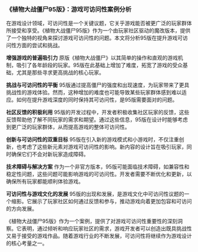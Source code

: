 ### 《植物大战僵尸95版》：游戏可访问性案例分析

在游戏设计领域，可访问性是一个关键议题，它关乎游戏能否被更广泛的玩家群体所接受和享受。《植物大战僵尸95版》作为一个由玩家社区驱动的魔改版本，提供了一个独特的视角来探讨游戏可访问性的问题。本文将分析95版在提升游戏可访问性方面的尝试和挑战。

**增强游戏的普遍吸引力**
原版《植物大战僵尸》以其简单的操作和直观的游戏机制，吸引了各年龄段的玩家。95版在此基础上增加了难度，拓宽了游戏的受众基础，尤其是那些寻求更高挑战的核心玩家。

**挑战与可访问性的平衡**
95版通过提高僵尸的强度和出现速度，为玩家带来了更具挑战性的游戏体验。然而，这种增加的难度也可能导致某些玩家群体感到难以适应。如何在提升游戏深度的同时保持其可访问性，是95版需要面对的问题。

**社区反馈的积极利用**
95版的开发过程中，开发者积极收集社区玩家的反馈，这些反馈帮助他了解不同玩家的需求和期望。通过这些信息，95版在设计时能够考虑到更广泛的玩家群体，从而提高游戏的整体可访问性。

**创新与可访问性的双重目标**
95版在引入新的游戏模式和小游戏时，不仅注重创新，也考虑了这些新元素对游戏可访问性的影响。新内容的设计旨在吸引玩家，同时确保它们不会对新玩家造成障碍。

**技术障碍与解决方案**
作为一个非官方版本，95版可能面临技术障碍，如兼容性和稳定性问题，这些问题可能影响游戏的可访问性。开发者需要不断优化和更新，以确保所有玩家都能顺利体验游戏。

**可访问性与游戏文化的发展**
95版的出现和发展，是游戏文化中可访问性议题的一个缩影。它展示了玩家社区如何通过反馈和参与，推动游戏向着更加包容和可访问的方向发展。

《植物大战僵尸95版》作为一个案例，提供了对游戏可访问性重要性的深刻洞察。它表明，通过倾听和响应玩家社区的需求，游戏开发者可以创造出既具挑战性又易于接受的游戏作品。随着游戏行业的不断发展，可访问性将继续作为游戏设计的核心考量之一。